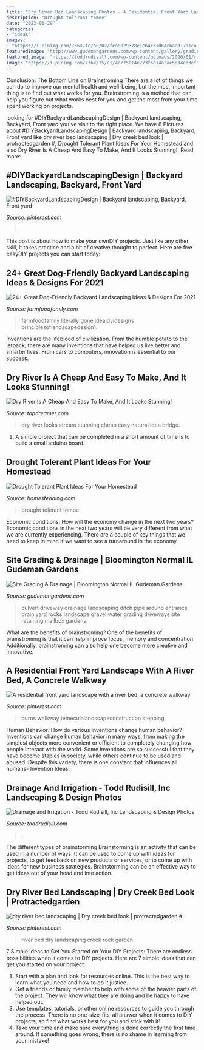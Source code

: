 ```yaml
---
title: "Dry River Bed Landscaping Photos - A Residential Front Yard Landscape With A River Bed, A Concrete Walkway"
description: "Drought tolerant tomoe"
date: "2023-01-29"
categories:
- "ideas"
images:
- "https://i.pinimg.com/736x/fe/a0/02/fea0029378e1eb4c31d64ebaed17a1ca.jpg"
featuredImage: "http://www.gudemangardens.com/wp-content/gallery/grading-drainage/culvert.jpg"
featured_image: "https://toddrudisill.com/wp-content/uploads/2020/01/river-rock-drainage-scaled.jpg"
image: "https://i.pinimg.com/736x/75/e1/4e/75e14e273f6a14acae50d4ed3eff722c.jpg"
---
```



Conclusion: The Bottom Line on Brainstroming
There are a lot of things we can do to improve our mental health and well-being, but the most important thing is to find out what works for you. Brainstroming is a method that can help you figure out what works best for you and get the most from your time spent working on projects.

	

		
looking for #DIYBackyardLandscapingDesign | Backyard landscaping, Backyard, Front yard you've visit to the right place. We have 8 Pictures about #DIYBackyardLandscapingDesign | Backyard landscaping, Backyard, Front yard like dry river bed landscaping | Dry creek bed look | protractedgarden #, Drought Tolerant Plant Ideas For Your Homestead and also Dry River Is A Cheap And Easy To Make, And It Looks Stunning!. Read more:
		
    
## #DIYBackyardLandscapingDesign | Backyard Landscaping, Backyard, Front Yard

<img loading=lazy src="https://i.pinimg.com/736x/e9/d3/b5/e9d3b502042b9baf035c253c97c0fdae.jpg" onerror="this.onerror=null;this.src='https://tse2.mm.bing.net/th?id=OIP.ZVJuAYCmJTLRSr1X6W96lQHaNU&amp;pid=15.1';" alt="#DIYBackyardLandscapingDesign | Backyard landscaping, Backyard, Front yard">

_Source: pinterest.com_

>. 

	

This post is about how to make your ownDIY projects. Just like any other skill, it takes practice and a bit of creative thought to perfect. Here are five easyDIY projects you can start today: 

    
## 24+ Great Dog-Friendly Backyard Landscaping Ideas &amp; Designs For 2021

<img loading=lazy src="https://farmfoodfamily.com/wp-content/uploads/2018/11/dog-friendly-landscaping-ideas-600x900.jpg" onerror="this.onerror=null;this.src='https://tse2.mm.bing.net/th?id=OIP.T_tnlB2kIsNGCmke2VF4jAHaLH&amp;pid=15.1';" alt="24+ Great Dog-Friendly Backyard Landscaping Ideas &amp; Designs For 2021">

_Source: farmfoodfamily.com_

>farmfoodfamily literally gone idealdyidesigns principlesoflandscapedesign1. 

	

Inventions are the lifeblood of civilization. From the humble potato to the jetpack, there are many inventions that have helped us live better and smarter lives. From cars to computers, innovation is essential to our success.

    
## Dry River Is A Cheap And Easy To Make, And It Looks Stunning!

<img loading=lazy src="https://topdreamer.com/wp-content/uploads/2017/04/dry-stream-6.jpg" onerror="this.onerror=null;this.src='https://tse2.mm.bing.net/th?id=OIP.ZEfO8WsDRhxBDF_QafwbeQHaKX&amp;pid=15.1';" alt="Dry River Is A Cheap And Easy To Make, And It Looks Stunning!">

_Source: topdreamer.com_

>dry river looks stream stunning cheap easy natural idea bridge. 

	

1. A simple project that can be completed in a short amount of time is to build a small arduino board.

    
## Drought Tolerant Plant Ideas For Your Homestead

<img loading=lazy src="https://images.unsplash.com/photo-1555456522-c31c3cbed126?ixlib=rb-1.2.1&amp;ixid=eyJhcHBfaWQiOjEyMDd9&amp;auto=format&amp;fit=crop&amp;w=634&amp;q=80" onerror="this.onerror=null;this.src='https://tse1.mm.bing.net/th?id=OIP.pmtsgX6FlIiXPzHzFCWLxQHaLH&amp;pid=15.1';" alt="Drought Tolerant Plant Ideas For Your Homestead">

_Source: homesteading.com_

>drought tolerant tomoe. 

	

Economic conditions: How will the economy change in the next two years?
Economic conditions in the next two years will be very different from what we are currently experiencing. There are a couple of key things that we need to keep in mind if we want to see a turnaround in the economy.

    
## Site Grading &amp; Drainage | Bloomington Normal IL Gudeman Gardens

<img loading=lazy src="http://www.gudemangardens.com/wp-content/gallery/grading-drainage/culvert.jpg" onerror="this.onerror=null;this.src='https://tse1.mm.bing.net/th?id=OIP.gX4SWgp53dtOGriJJsbhywHaFN&amp;pid=15.1';" alt="Site Grading &amp; Drainage | Bloomington Normal IL Gudeman Gardens">

_Source: gudemangardens.com_

>culvert driveway drainage landscaping ditch pipe around entrance drain yard rocks landscape gravel water grading driveways site retaining mailbox gardens. 

	

What are the benefits of brainstroming?
One of the benefits of brainstroming is that it can help improve focus, memory and concentration. Additionally, brainstroming can also help one become more creative and innovative.

    
## A Residential Front Yard Landscape With A River Bed, A Concrete Walkway

<img loading=lazy src="https://i.pinimg.com/736x/75/e1/4e/75e14e273f6a14acae50d4ed3eff722c.jpg" onerror="this.onerror=null;this.src='https://tse4.mm.bing.net/th?id=OIP.t0Il6Tib8kW8lIAr4Z863AHaFj&amp;pid=15.1';" alt="A residential front yard landscape with a river bed, a concrete walkway">

_Source: pinterest.com_

>burns walkway temeculalandscapeconstruction stepping. 

	

Human Behavior: How do various inventions change human behavior?
Inventions can change human behavior in many ways, from making the simplest objects more convenient or efficient to completely changing how people interact with the world. Some inventions are so successful that they have become staples in society, while others continue to be used and abused. Despite this variety, there is one constant that influences all humans- Invention Ideas.

    
## Drainage And Irrigation - Todd Rudisill, Inc Landscaping &amp; Design Photos

<img loading=lazy src="https://toddrudisill.com/wp-content/uploads/2020/01/river-rock-drainage-scaled.jpg" onerror="this.onerror=null;this.src='https://tse3.mm.bing.net/th?id=OIP.vDy9ZKY6_3eN3KlWcMLJAwHaJ4&amp;pid=15.1';" alt="Drainage and Irrigation - Todd Rudisill, Inc Landscaping &amp; Design Photos">

_Source: toddrudisill.com_

>. 

	

The different types of brainstorming
Brainstorming is an activity that can be used in a number of ways. It can be used to come up with ideas for projects, to get feedback on new products or services, or to come up with ideas for new business strategies. Brainstorming can be an effective way to get ideas out of your head and into action.

    
## Dry River Bed Landscaping | Dry Creek Bed Look | Protractedgarden #

<img loading=lazy src="https://i.pinimg.com/736x/fe/a0/02/fea0029378e1eb4c31d64ebaed17a1ca.jpg" onerror="this.onerror=null;this.src='https://tse2.mm.bing.net/th?id=OIP.Fh_83JBbmCtdxXSWdK9ETQHaJ5&amp;pid=15.1';" alt="dry river bed landscaping | Dry creek bed look | protractedgarden #">

_Source: pinterest.com_

>river bed dry landscaping creek rock garden. 

	

7 Simple Ideas to Get You Started on Your DIY Projects:
There are endless possibilities when it comes to DIY projects. Here are 7 simple ideas that can get you started on your project:
1. Start with a plan and look for resources online. This is the best way to learn what you need and how to do it justice.
2. Get a friends or family member to help with some of the heavier parts of the project. They will know what they are doing and be happy to have helped out.
3. Use templates, tutorials, or other online resources to guide you through the process. There is no one-size-fits-all answer when it comes to DIY projects, so find what works best for you and stick with it!
4. Take your time and make sure everything is done correctly the first time around. If something goes wrong, there is no shame in learning from your mistake!

